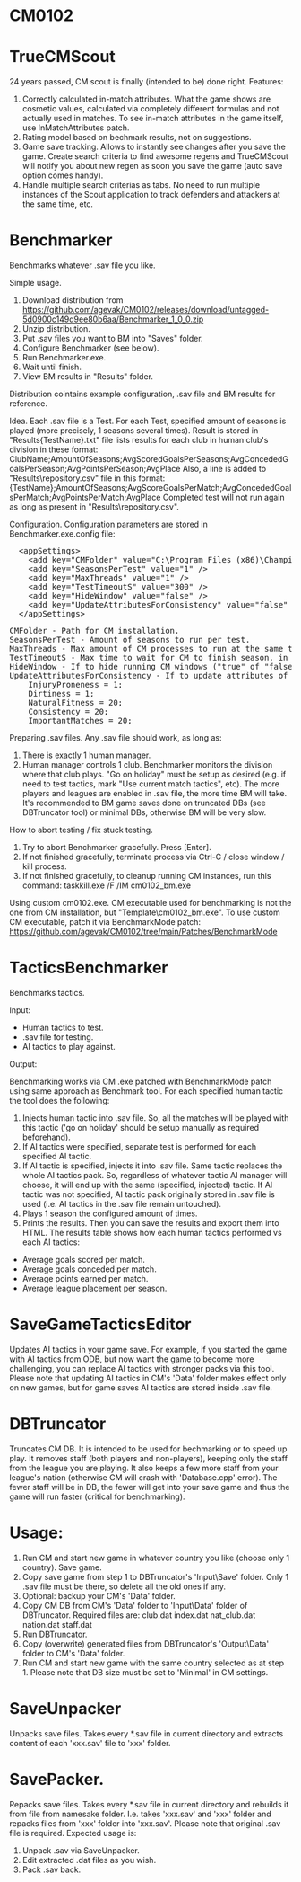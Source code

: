 # CM0102

# TrueCMScout
24 years passed, CM scout is finally (intended to be) done right.
Features:
1) Correctly calculated in-match attributes. What the game shows are cosmetic values, calculated via completely different
	formulas and not actually used in matches.
	To see in-match attributes in the game itself, use InMatchAttributes patch.
2) Rating model based on bechmark results, not on suggestions.
3) Game save tracking. Allows to instantly see changes after you save the game.
	Create search criteria to find awesome regens and TrueCMScout will notify you about new regen as soon you save
	the game (auto save option comes handy).
4) Handle multiple search criterias as tabs. No need to run multiple instances of the Scout application to track defenders
	and attackers at the same time, etc.

# Benchmarker
Benchmarks whatever .sav file you like.

Simple usage.
1) Download distribution from https://github.com/agevak/CM0102/releases/download/untagged-5d0900c149d9ee80b6aa/Benchmarker_1_0_0.zip
2) Unzip distribution.
3) Put .sav files you want to BM into "Saves" folder.
4) Configure Benchmarker (see below).
5) Run Benchmarker.exe.
6) Wait until finish.
7) View BM results in "Results" folder.

Distribution cointains example configuration, .sav file and BM results for reference.

Idea.
Each .sav file is a Test. For each Test, specified amount of seasons is played (more precisely, 1 seasons several times).
Result is stored in "Results\{TestName}.txt" file lists results for each club in human club's division in these format:
ClubName;AmountOfSeasons;AvgScoredGoalsPerSeasons;AvgConcededGoalsPerSeason;AvgPointsPerSeason;AvgPlace
Also, a line is added to "Results\repository.csv" file in this format:
{TestName};AmountOfSeasons;AvgScoreGoalsPerMatch;AvgConcededGoalsPerMatch;AvgPointsPerMatch;AvgPlace
Completed test will not run again as long as present in "Results\repository.csv".

Configuration.
Configuration parameters are stored in Benchmarker.exe.config file:
<pre>
  &lt;appSettings&gt;
    &lt;add key=&quot;CMFolder&quot; value=&quot;C:\Program Files (x86)\Championship Manager 01-02&quot; /&gt;
    &lt;add key=&quot;SeasonsPerTest&quot; value=&quot;1&quot; /&gt;
    &lt;add key=&quot;MaxThreads&quot; value=&quot;1&quot; /&gt;
    &lt;add key=&quot;TestTimeoutS&quot; value=&quot;300&quot; /&gt;
    &lt;add key=&quot;HideWindow&quot; value=&quot;false&quot; /&gt;
    &lt;add key=&quot;UpdateAttributesForConsistency&quot; value=&quot;false&quot; /&gt;
  &lt;/appSettings&gt;
</pre>
<pre>
CMFolder - Path for CM installation.
SeasonsPerTest - Amount of seasons to run per test.
MaxThreads - Max amount of CM processes to run at the same time. Amount of CPU threads is a reasonable value.
TestTimeoutS - Max time to wait for CM to finish season, in seconds.
HideWindow - If to hide running CM windows ("true" of "false").
UpdateAttributesForConsistency - If to update attributes of every player for consistency ("true" of "false"). Specifically:
	InjuryProneness = 1;
	Dirtiness = 1;
	NaturalFitness = 20;
	Consistency = 20;
	ImportantMatches = 20;
</pre>

Preparing .sav files.
Any .sav file should work, as long as:
1) There is exactly 1 human manager.
2) Human manager controls 1 club. Benchmarker monitors the division where that club plays.
"Go on holiday" must be setup as desired (e.g. if need to test tactics, mark "Use current match tactics", etc).
The more players and leagues are enabled in .sav file, the more time BM will take.
It's recommended to BM game saves done on truncated DBs (see DBTruncator tool) or minimal DBs, otherwise BM will be very slow.

How to abort testing / fix stuck testing.
1) Try to abort Benchmarker gracefully. Press [Enter].
2) If not finished gracefully, terminate process via Ctrl-C / close window / kill process.
3) If not finished gracefully, to cleanup running CM instances, run this command:
	taskkill.exe /F /IM cm0102_bm.exe

Using custom cm0102.exe.
CM executable used for benchmarking is not the one from CM installation, but "Template\cm0102_bm.exe".
To use custom CM executable, patch it via BenchmarkMode patch: https://github.com/agevak/CM0102/tree/main/Patches/BenchmarkMode

# TacticsBenchmarker
Benchmarks tactics.

Input:
<ul>
	<li>Human tactics to test.</li>
	<li>.sav file for testing.</li>
	<li>AI tactics to play against.</li>
</ul>

Output:

Benchmarking works via CM .exe patched with BenchmarkMode patch using same approach as Benchmark tool.
For each specified human tactic the tool does the following:
1) Injects human tactic into .sav file. So, all the matches will be played with this tactic ('go on holiday' should be setup manually as required beforehand).
2) If AI tactics were specified, separate test is performed for each specified AI tactic.
3) If AI tactic is specified, injects it into .sav file. Same tactic replaces the whole AI tactics pack. So, regardless	of whatever tactic AI manager will choose, it will end up with the same (specified, injected) tactic.
If AI tactic was not specified, AI tactic pack originally stored in .sav file is used (i.e. AI tactics in the .sav file remain untouched).
4) Plays 1 season the configured amount of times.
5) Prints the results.
Then you can save the results and export them into HTML.
The results table shows how each human tactics performed vs each AI tactics:
- Average goals scored per match.
- Average goals conceded per match.
- Average points earned per match.
- Average league placement per season.

# SaveGameTacticsEditor
Updates AI tactics in your game save. For example, if you started the game with AI tactics from ODB, but now want the game to become
more challenging, you can replace AI tactics with stronger packs via this tool.
Please note that updating AI tactics in CM's 'Data' folder makes effect only on new games, but for game saves AI tactics are stored
inside .sav file.

# DBTruncator
Truncates CM DB.
It is intended to be used for bechmarking or to speed up play.
It removes staff (both players and non-players), keeping only the staff from the league you are playing. It also keeps a few more staff
from your league's nation (otherwise CM will crash with 'Database.cpp' error).
The fewer staff will be in DB, the fewer will get into your save game and thus the game will run faster (critical for benchmarking).

# Usage:
1) Run CM and start new game in whatever country you like (choose only 1 country). Save game.
2) Copy save game from step 1 to DBTruncator's 'Input\Save' folder. Only 1 .sav file must be there, so delete all the old ones if any.
3) Optional: backup your CM's 'Data' folder.
4) Copy CM DB from CM's 'Data' folder to 'Input\Data' folder of DBTruncator. Required files are:
club.dat
index.dat
nat_club.dat
nation.dat
staff.dat
5) Run DBTruncator.
6) Copy (overwrite) generated files from DBTruncator's 'Output\Data' folder to CM's 'Data' folder.
7) Run CM and start new game with the same country selected as at step 1. Please note that DB size must be set to 'Minimal' in CM settings.

# SaveUnpacker
Unpacks save files. Takes every *.sav file in current directory and extracts content of each 'xxx.sav' file to 'xxx' folder.

# SavePacker.
Repacks save files. Takes every *.sav file in current directory and rebuilds it from file from namesake folder.
I.e. takes 'xxx.sav' and 'xxx' folder and repacks files from 'xxx' folder into 'xxx.sav'. Please note that original .sav file is required.
Expected usage is:
1) Unpack .sav via SaveUnpacker.
2) Edit extracted .dat files as you wish.
3) Pack .sav back.
